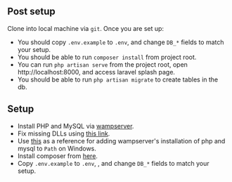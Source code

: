 ## Post setup

Clone into local machine via `git`. Once you are set up:

- You should copy `.env.example` to `.env`, and change `DB_*` fields to match your setup.
- You should be able to run `composer install` from project root.
- You can run `php artisan serve` from the project root, open http://localhost:8000, and access laravel splash page.
- You should be able to run `php artisan migrate` to create tables in the db.

## Setup

- Install PHP and MySQL via [wampserver](http://www.wampserver.com/en/).
- Fix missing DLLs using [this link](https://stackoverflow.com/questions/34215395/wamp-wont-turn-green-and-the-vcruntime140-dll-error).
- Use [this](https://www.forevolve.com/en/articles/2016/10/27/how-to-add-your-php-runtime-directory-to-your-windows-10-path-environment-variable/) as a reference for adding wampserver's installation of php and mysql to `Path` on Windows.
- Install composer from [here](https://getcomposer.org/download/).
- Copy `.env.example` to `.env`, , and change `DB_*` fields to match your setup.